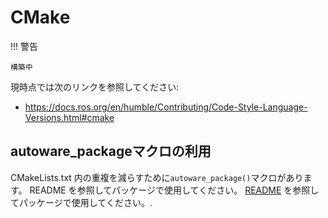 # CMake

!!! 警告

    構築中

現時点では次のリンクを参照してください:

- <https://docs.ros.org/en/humble/Contributing/Code-Style-Language-Versions.html#cmake>

## autoware_packageマクロの利用

CMakeLists.txt 内の重複を減らすために`autoware_package()`マクロがあります。 README を参照してパッケージで使用してください。
[README](https://github.com/autowarefoundation/autoware_common/tree/main/autoware_cmake) を参照してパッケージで使用してください。.
